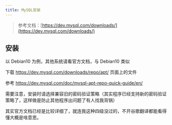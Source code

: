 ```yaml
---
title: MySQL安装
---
```


> 参考文档：[https://dev.mysql.com/downloads/](https://dev.mysql.com/downloads/)

## 安装

以 Debian10 为例，其他系统请看官方文档，与 Debian10 类似

下载 https://dev.mysql.com/downloads/repo/apt/ 页面上的文件

参考 https://dev.mysql.com/doc/mysql-apt-repo-quick-guide/en/

需要注意，安装时请选择兼容旧的密码验证策略（其实程序已经支持新的密码验证策略了，这样做是防止其他程序出问题了有人找我背锅）

其实官方文档已经是比较详细了，就连我这种四级没过的，不开谷歌翻译都能看得懂大概是啥意思。

<ClientOnly>
  <Vssue title="MySQL-Other | 弹幕服务器文档" />
</ClientOnly>